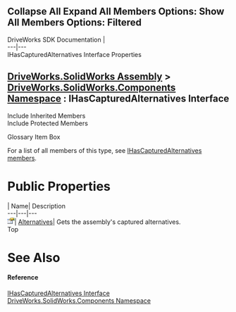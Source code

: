 Collapse All Expand All Members Options: Show All  Members Options: Filtered   
---  
DriveWorks SDK Documentation  |   
---|---  
IHasCapturedAlternatives Interface Properties   
  
[DriveWorks.SolidWorks Assembly](topic13342.md) > [DriveWorks.SolidWorks.Components Namespace](topic13925.md) : IHasCapturedAlternatives Interface  
---  
  
Include Inherited Members    
Include Protected Members    


Glossary Item Box

For a list of all members of this type, see [IHasCapturedAlternatives members](topic13928.md).

# Public Properties

| Name| Description  
---|---|---  
![ Property](dotnetimages/Property.gif)| [Alternatives](topic13932.md)| Gets the assembly's captured alternatives.   
Top

# See Also

#### Reference

[IHasCapturedAlternatives Interface](topic13927.md)   
[DriveWorks.SolidWorks.Components Namespace](topic13925.md)


